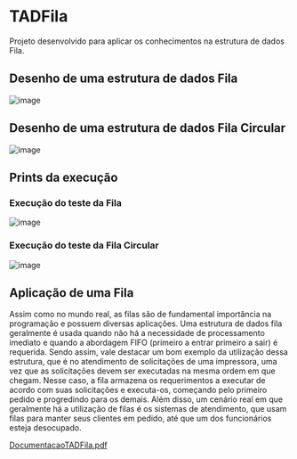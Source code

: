 # TADFila
Projeto desenvolvido para aplicar os conhecimentos na estrutura de dados Fila.

## Desenho de uma estrutura de dados Fila
![image](https://user-images.githubusercontent.com/100099053/224518523-382e4bbc-5bdb-4ab5-bbe4-070a69249cf4.png)

## Desenho de uma estrutura de dados Fila Circular
![image](https://user-images.githubusercontent.com/100099053/224518542-f10435ca-50a4-468a-9047-6ee47744b24a.png)

## Prints da execução
### Execução do teste da Fila
![image](https://user-images.githubusercontent.com/100099053/224518600-d846f695-b2a2-4073-b6a1-1886d9bfa05e.png)
### Execução do teste da Fila Circular
![image](https://user-images.githubusercontent.com/100099053/224518634-507ec8a6-013b-49a4-9f21-65df7d508c18.png)

## Aplicação de uma Fila
Assim como no mundo real, as filas são de fundamental importância na
programação e possuem diversas aplicações. Uma estrutura de dados fila
geralmente é usada quando não há a necessidade de processamento
imediato e quando a abordagem FIFO (primeiro a entrar primeiro a sair) é
requerida. Sendo assim, vale destacar um bom exemplo da utilização dessa
estrutura, que é no atendimento de solicitações de uma impressora, uma vez
que as solicitações devem ser executadas na mesma ordem em que chegam.
Nesse caso, a fila armazena os requerimentos a executar de acordo com
suas solicitações e executa-os, começando pelo primeiro pedido e
progredindo para os demais. Além disso, um cenário real em que geralmente
há a utilização de filas é os sistemas de atendimento, que usam filas para
manter seus clientes em pedido, até que um dos funcionários esteja
desocupado.


[DocumentacaoTADFila.pdf](https://github.com/LeonardoSanga/TADFila/files/10475027/DocumentacaoTADFila.pdf)
